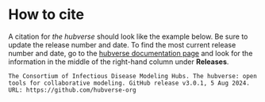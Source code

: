 # How to cite

A citation for _the hubverse_ should look like the example below. Be sure to update the release number and date. To find the most current release number and date, go to the [hubverse documentation page](https://github.com/hubverse-org/hubDocs) and look for the information in the middle of the right-hand column under **Releases**.

```{admonition} Citation
The Consortium of Infectious Disease Modeling Hubs. The hubverse: open tools for collaborative modeling. GitHub release v3.0.1, 5 Aug 2024. URL: https://github.com/hubverse-org
```
